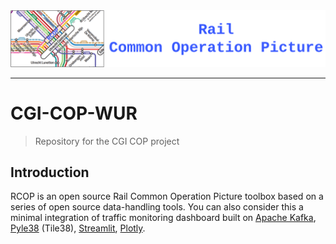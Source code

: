 <div align="center">
  <img src="resources/rcop-logo.png" width="600"/>
</div>

------

# CGI-COP-WUR
>Repository for the CGI COP project 

## Introduction
RCOP is an open source Rail Common Operation Picture toolbox based on a series of open source data-handling tools. You can also consider this a minimal integration of traffic monitoring dashboard built on [Apache Kafka](https://kafka.apache.org/), [Pyle38](https://github.com/iwpnd/pyle38) (Tile38), [Streamlit](https://streamlit.io/), [Plotly](https://plotly.com/python/). 

